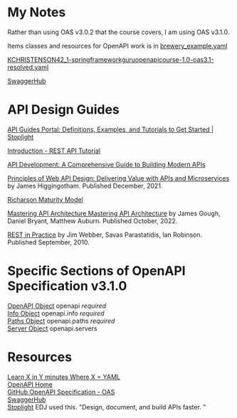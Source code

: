 # My Notes

Rather than using OAS v3.0.2 that the course covers, I am using OAS v3.1.0.

Items classes and resources for OpenAPI work is in
[brewery_example.yaml](src/main/resources/static/brewery_example.yaml)

[KCHRISTENSON42_1-springframeworkguruopenapicourse-1.0-oas3.1-resolved.yaml](static/KCHRISTENSON42_1-springframeworkguruopenapicourse-1.0-oas3.1-resolved.yaml)

[SwaggerHub](https://app.swaggerhub.com/apis/KCHRISTENSON42_1/openapi-brewery/1.0-oas3.1#/default/get_v1_beers__beerId_)


# API Design Guides
[API Guides Portal: Definitions, Examples, and Tutorials to Get Started | Stoplight](https://stoplight.io/guides)

[Introduction  -  REST API Tutorial](https://www.restapitutorial.com/introduction)

[API Development: A Comprehensive Guide to Building Modern APIs](https://www.getambassador.io/blog/api-development-comprehensive-guide#body__7a44950c2ef3)

[Principles of Web API Design: Delivering Value with APIs and Microservices](https://www.oreilly.com/library/view/principles-of-web/9780137355754/) by James Higgingotham. Published December, 2021.

[Richarson Maturity Model](https://restfulapi.net/richardson-maturity-model/)

[Mastering API Architecture
Mastering API Architecture](https://www.oreilly.com/library/view/mastering-api-architecture/9781492090625/) by James Gough, Daniel Bryant, Matthew Auburn. Published October, 2022.

[REST in Practice](https://www.oreilly.com/library/view/rest-in-practice/9781449383312/) by Jim Webber, Savas Parastatidis, Ian Robinson. Published September, 2010.

# Specific Sections of OpenAPI Specification v3.1.0
[OpenAPI Object](https://spec.openapis.org/oas/latest.html#openapi-object) openapi _required_<br>
[Info Object](https://spec.openapis.org/oas/latest.html#info-object) openapi.info _required_<br>
[Paths Object](https://spec.openapis.org/oas/latest.html#paths-object) openapi.paths _required_<br>
[Server Object]() openapi.servers

# Resources
[Learn X in Y minutes Where X = YAML](https://learnxinyminutes.com/docs/yaml/)<br>
[OpenAPI Home](https://www.openapis.org)<br>
[GitHub OpenAPI Specification - OAS](https://github.com/OAI/OpenAPI-Specification/)<br>
[SwaggerHub](http://swagger.io/tools/swaggerhub)<br>
[Stoplight](https://stoplight.io) EDJ used this. "Design, document, and build APIs faster.
"<br>
